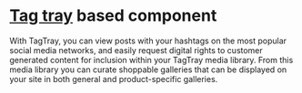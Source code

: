 # [Tag tray](https://www.tagtray.com/) based component

With TagTray, you can view posts with your hashtags on the most popular social media networks, and easily request digital rights to customer generated content for inclusion within your TagTray media library. From this media library you can curate shoppable galleries that can be displayed on your site in both general and product-specific galleries.
